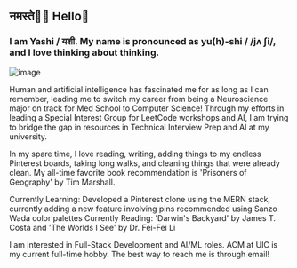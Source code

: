 ## नमस्ते🙏🏼 Hello👋 

<!--
**yashishandilya/yashishandilya** is a ✨ _special_ ✨ repository because its `README.md` (this file) appears on your GitHub profile.

Here are some ideas to get you started:

- 🔭 I’m currently working on ...
- 🌱 I’m currently learning ...
- 👯 I’m looking to collaborate on ...
- 🤔 I’m looking for help with ...
- 💬 Ask me about ...
- 📫 How to reach me: ...
- 😄 Pronouns: ...
- ⚡ Fun fact: ...
-->

### I am Yashi / यशी. My name is pronounced as yu(h)-shi / /jʌ ʃi/, and I love thinking about thinking. 
![image](https://github.com/user-attachments/assets/d13d972f-cb4b-4571-9fcb-6b2a7868c437)

Human and artificial intelligence has fascinated me for as long as I can remember, leading me to switch my career from being a Neuroscience major on track for Med School to Computer Science! 
Through my efforts in leading a Special Interest Group for LeetCode workshops and AI, I am trying to bridge the gap in resources in Technical Interview Prep and AI at my university.

In my spare time, I love reading, writing, adding things to my endless Pinterest boards, taking long walks, and cleaning things that were already clean. 
My all-time favorite book recommendation is 'Prisoners of Geography' by Tim Marshall. 

Currently Learning: Developed a Pinterest clone using the MERN stack, currently adding a new feature involving pins recommended using Sanzo Wada color palettes
Currently Reading: 'Darwin's Backyard' by James T. Costa and 'The Worlds I See' by Dr. Fei-Fei Li

I am interested in Full-Stack Development and AI/ML roles. ACM at UIC is my current full-time hobby. The best way to reach me is through email!
